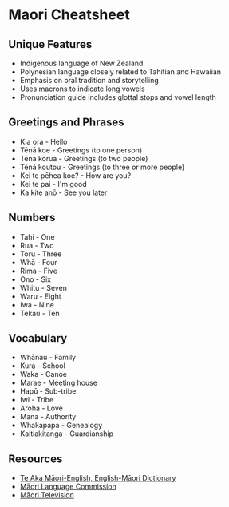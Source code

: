 # Maori Cheatsheet

## Unique Features
- Indigenous language of New Zealand
- Polynesian language closely related to Tahitian and Hawaiian
- Emphasis on oral tradition and storytelling
- Uses macrons to indicate long vowels
- Pronunciation guide includes glottal stops and vowel length

## Greetings and Phrases
- Kia ora - Hello
- Tēnā koe - Greetings (to one person)
- Tēnā kōrua - Greetings (to two people)
- Tēnā koutou - Greetings (to three or more people)
- Kei te pēhea koe? - How are you?
- Kei te pai - I'm good
- Ka kite anō - See you later

## Numbers
- Tahi - One
- Rua - Two
- Toru - Three
- Whā - Four
- Rima - Five
- Ono - Six
- Whitu - Seven
- Waru - Eight
- Iwa - Nine
- Tekau - Ten

## Vocabulary
- Whānau - Family
- Kura - School
- Waka - Canoe
- Marae - Meeting house
- Hapū - Sub-tribe
- Iwi - Tribe
- Aroha - Love
- Mana - Authority
- Whakapapa - Genealogy
- Kaitiakitanga - Guardianship

## Resources
- [Te Aka Māori-English, English-Māori Dictionary](https://maoridictionary.co.nz/)
- [Māori Language Commission](https://www.tetaurawhiri.govt.nz/)
- [Māori Television](https://www.maoritelevision.com/)